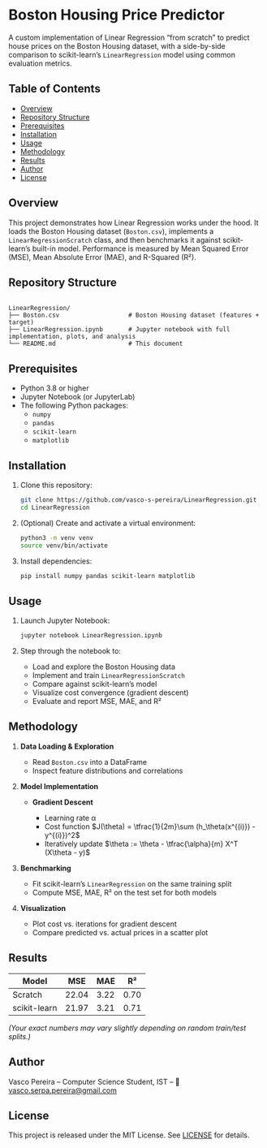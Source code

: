 # Boston Housing Price Predictor

A custom implementation of Linear Regression “from scratch” to predict house prices on the Boston Housing dataset, with a side-by-side comparison to scikit-learn’s `LinearRegression` model using common evaluation metrics.

## Table of Contents
- [Overview](#overview)  
- [Repository Structure](#repository-structure)  
- [Prerequisites](#prerequisites)  
- [Installation](#installation)  
- [Usage](#usage)  
- [Methodology](#methodology)  
- [Results](#results)  
- [Author](#author)  
- [License](#license)  

## Overview  
This project demonstrates how Linear Regression works under the hood. It loads the Boston Housing dataset (`Boston.csv`), implements a `LinearRegressionScratch` class, and then benchmarks it against scikit-learn’s built-in model. Performance is measured by Mean Squared Error (MSE), Mean Absolute Error (MAE), and R-Squared (R²).

## Repository Structure  
```

LinearRegression/
├── Boston.csv                   # Boston Housing dataset (features + target)
├── LinearRegression.ipynb       # Jupyter notebook with full implementation, plots, and analysis
└── README.md                    # This document

````

## Prerequisites  
- Python 3.8 or higher  
- Jupyter Notebook (or JupyterLab)  
- The following Python packages:
  - `numpy`
  - `pandas`
  - `scikit-learn`
  - `matplotlib`

## Installation  
1. Clone this repository:
   ```bash
   git clone https://github.com/vasco-s-pereira/LinearRegression.git
   cd LinearRegression

2. (Optional) Create and activate a virtual environment:

   ```bash
   python3 -m venv venv
   source venv/bin/activate
   ```
3. Install dependencies:

   ```bash
   pip install numpy pandas scikit-learn matplotlib
   ```

## Usage

1. Launch Jupyter Notebook:

   ```bash
   jupyter notebook LinearRegression.ipynb
   ```
2. Step through the notebook to:

   * Load and explore the Boston Housing data
   * Implement and train `LinearRegressionScratch`
   * Compare against scikit-learn’s model
   * Visualize cost convergence (gradient descent)
   * Evaluate and report MSE, MAE, and R²

## Methodology

1. **Data Loading & Exploration**

   * Read `Boston.csv` into a DataFrame
   * Inspect feature distributions and correlations
2. **Model Implementation**

   * **Gradient Descent**

     * Learning rate α
     * Cost function $J(\theta) = \tfrac{1}{2m}\sum (h_\theta(x^{(i)}) - y^{(i)})^2$
     * Iteratively update $\theta := \theta - \tfrac{\alpha}{m} X^T (X\theta - y)$
3. **Benchmarking**

   * Fit scikit-learn’s `LinearRegression` on the same training split
   * Compute MSE, MAE, R² on the test set for both models
4. **Visualization**

   * Plot cost vs. iterations for gradient descent
   * Compare predicted vs. actual prices in a scatter plot

## Results

| Model                      | MSE   | MAE  | R²   |
| -------------------------- | ----- | ---- | ---- |
| Scratch                    | 22.04 | 3.22 | 0.70 |
| scikit-learn               | 21.97 | 3.21 | 0.71 |

*(Your exact numbers may vary slightly depending on random train/test splits.)*

## Author

Vasco Pereira
– Computer Science Student, IST
– 📧 [vasco.serpa.pereira@gmail.com](mailto:vasco.serpa.pereira@gmail.com)

## License

This project is released under the MIT License. See [LICENSE](LICENSE) for details.

```
```
